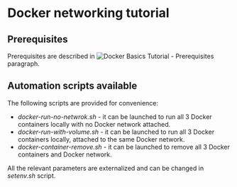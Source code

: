 # Docker networking tutorial

## Prerequisites
Prerequisites are described in ![Docker Basics Tutorial - Prerequisites](https://github.com/robipozzi/docker-kubernetes-tutorials/tree/master/1-docker_basics#Prerequisites) paragraph.

## Automation scripts available
The following scripts are provided for convenience:
* *docker-run-no-netwrok.sh* - it can be launched to run all 3 Docker containers locally with no Docker network attached.
* *docker-run-with-volume.sh* - it can be launched to run all 3 Docker containers locally, attached to the same Docker network.
* *docker-container-remove.sh* - it can be launched to remove all 3 Docker containers and Docker network.

All the relevant parameters are externalized and can be changed in *setenv.sh* script.